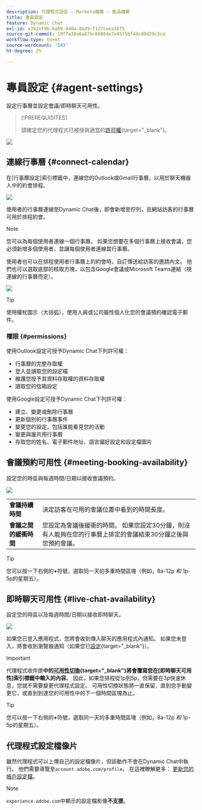 ```yaml
---
description: 代理程式設定 — Marketo檔案 — 產品檔案
title: 專員設定
feature: Dynamic Chat
exl-id: a782ef9b-6a89-448a-8bd9-f127ceea3bf5
source-git-commit: 19f7a38a6a87bc66084e7e45f5bf49cd0d29c3cd
workflow-type: tm+mt
source-wordcount: '543'
ht-degree: 2%

---
```


# 專員設定 {#agent-settings}

設定行事曆並設定會議/即時聊天可用性。

>[!PREREQUISITES]
>
>請確定您的代理程式已被授與適當的[許可權](/help/marketo/product-docs/demand-generation/dynamic-chat/setup-and-configuration/permissions.md){target="_blank"}。

![](assets/agent-settings-1.png)

## 連線行事曆 {#connect-calendar}

在[行事曆設定]索引標籤中，連線您的Outlook或Gmail行事曆，以用於聊天機器人中的約會排程。

![](assets/agent-settings-2.png)

使用者的行事曆連線至Dynamic Chat後，即會新增至佇列，且網站訪客的行事曆可用於排程約會。

>[!NOTE]
>
>您可以為每個使用者連線一個行事曆。 如果您想要在多個行事曆上接收會議，您必須新增多個使用者，並讓每個使用者連線其行事曆。

使用者也可以在排程使用者行事曆上的約會時，自訂傳送給訪客的邀請內文。 他們也可以選取底部的核取方塊，以包含Google會議或Microsoft Teams連結（視連線的行事曆而定）。

![](assets/agent-settings-3.png)

>[!TIP]
>
>使用權杖圖示（大括弧），使用人員或公司屬性個人化您的會議預約確認電子郵件。

### 權限 {#permissions}

使用Outlook設定可授予Dynamic Chat下列許可權：

* 行事曆的完整存取權
* 登入並讀取您的設定檔
* 維護您授予其資料存取權的資料存取權
* 讀取您的信箱設定

使用Google設定可授予Dynamic Chat下列許可權：

* 建立、變更或刪除行事曆
* 更新個別的行事曆事件
* 變更您的設定，包括誰能看見您的活動
* 變更與誰共用行事曆
* 存取您的姓名、電子郵件地址、語言偏好設定和設定檔圖片

## 會議預約可用性 {#meeting-booking-availability}

設定您的時區與每週時間/日期以接收會議預約。

![](assets/agent-settings-4.png)

<table> 
 <tbody> 
  <tr> 
   <td><b>會議持續時間</b></td>
   <td>決定訪客在可用的會議位置中看到的時間長度。</td>
  </tr> 
  <tr> 
   <td><b>會議之間的緩衝時間</b></td>
   <td>您設定為會議後緩衝的時間。 如果您設定30分鐘，則沒有人能夠在您的行事曆上排定的會議結束30分鐘之後與您預約會議。</td>
  </tr>
 </tbody> 
</table>

>[!TIP]
>
>您可以按一下右側的&#x200B;**+**&#x200B;符號，選取同一天的多重時間區塊（例如，8a-12p _和_ 1p-5p的星期五）。

## 即時聊天可用性 {#live-chat-availability}

設定您的時區以及每週時間/日期以接收即時聊天。

![](assets/agent-settings-5.png)

如果您已登入應用程式，您將會收到傳入聊天的應用程式內通知。 如果您未登入，將會收到瀏覽器通知（如果您已[設定](/help/marketo/product-docs/demand-generation/dynamic-chat/live-chat/agent-inbox.md#live-chat-notifications){target="_blank"}）。

>[!IMPORTANT]
>
>代理程式收件匣&#x200B;**中的[可用性切換](/help/marketo/product-docs/demand-generation/dynamic-chat/live-chat/agent-inbox.md#availability-toggle){target="_blank"}將會覆寫您在[即時聊天可用性]索引標籤中輸入的內容**。 因此，如果您排程從1p到5p，但需要在3p快速休息，您就不需要變更代理程式設定。 可用性切換狀態將一直保留，直到您手動變更它，或直到到達您的可用性中的下一個時間區塊為止。

>[!TIP]
>
>您可以按一下右側的&#x200B;**+**&#x200B;符號，選取同一天的多重時間區塊（例如，8a-12p _和_ 1p-5p的星期五）。

## 代理程式設定檔像片

雖然代理程式可以上傳自己的設定檔像片，但該動作不會在Dynamic Chat中執行。 他們需要導覽至`account.adobe.com/profile`。 在這裡瞭解更多： [更新您的帳戶設定檔](https://helpx.adobe.com/tw/manage-account/using/edit-adobe-account-personal-profile.html)。

>[!NOTE]
>
>`experience.adobe.com`中顯示的設定檔影像&#x200B;**不支援**。
